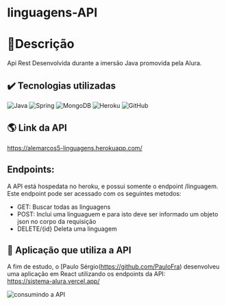 # linguagens-API

# 📃Descrição
Api Rest Desenvolvida durante a imersão Java promovida pela Alura. 

## ✔️ Tecnologias utilizadas
![Java](https://img.shields.io/badge/java-%23ED8B00.svg?style=for-the-badge&logo=java&logoColor=white)
![Spring](https://img.shields.io/badge/spring-%236DB33F.svg?style=for-the-badge&logo=spring&logoColor=white)
![MongoDB](https://img.shields.io/badge/MongoDB-%234ea94b.svg?style=for-the-badge&logo=mongodb&logoColor=white)
![Heroku](https://img.shields.io/badge/heroku-%23430098.svg?style=for-the-badge&logo=heroku&logoColor=white)
![GitHub](https://img.shields.io/badge/github-%23121011.svg?style=for-the-badge&logo=github&logoColor=white)

## 🌎 Link da API
 https://alemarcos5-linguagens.herokuapp.com/

## Endpoints:

A API está hospedata no heroku, e possui somente o endpoint /linguagem. Este endpoint pode ser acessado com os seguintes metodos:

- GET: Buscar todas as linguagens
- POST: Inclui uma linguaguem e para isto deve ser informado um objeto json no corpo da requisição
- DELETE/{id} Deleta uma linguagem

## 📄 Aplicação que utiliza a API
A fim de estudo, o [Paulo Sérgio(https://github.com/PauloFra) desenvolveu uma aplicação em React utilizando os endpoints da API:<br>
https://sistema-alura.vercel.app/

![consumindo a API](https://user-images.githubusercontent.com/44748616/181362419-6ff9c227-0d5b-4411-8ba9-e32ea74d5c14.png)

<br>
